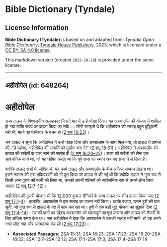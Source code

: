 # Bible Dictionary (Tyndale)

## License Information

**Bible Dictionary (Tyndale)** is based on and adapted from: _Tyndale Open Bible Dictionary_, [Tyndale House Publishers](https://tyndaleopenresources.com/), 2023, which is licensed under a [CC BY-SA 4.0 license](https://creativecommons.org/licenses/by-sa/4.0/legalcode.en).

This markdown version (created `2025-10-20`) is provided under the same license.



--------------------------------

## अहीतोपेल (id: 648264)

अहीतोपेल
========

राजा दाऊद के विश्वसनीय सलाहकार जिसने बाद में उन्हें धोखा दिया। वह अबशालोम की योजना में शामिल हो गया ताकि राज्य पर कब्जा किया जा सके।। लोगों समझते थे कि अहीतोपेल की सलाह बहुत बुद्धिमानी भरी थी, मानो वह परमेश्वर के वचन हो ([2 शमू 16:23](https://ref.ly/2Sam16:23))।

जब दाऊद ने सुना कि अहीतोपेल ने उन्हें धोखा दिया और अबशालोम के साथ मिल गया, तो दाऊद ने प्रार्थना की, "हे यहोवा, अहीतोपेल की सम्मति को मूर्खता बना दे!" ([2 शमू 15:31](https://ref.ly/2Sam15:31))। अहीतोपेल ने अबशालोम को दाऊद की रखैलों के पास जाने की सलाह दी ([2 शमू 16:20–22](https://ref.ly/2Sam16:20-2Sam16:22))। राजा की रखैलों को लेना एक सार्वजनिक कार्य था, जो यह घोषित करता था कि पूर्व राजा का स्थान अब नए राजा ने ले लिया है।

क्योंकि दाऊद अभी भी जीवित थे, यह कार्य दाऊद और अबशालोम के बीच अन्तिम सम्बन्ध तोड़ना था। इसने नातान की उस भविष्यवाणी को भी पूरा किया जो दाऊद से की गई थी कि क्योंकि दाऊद ने गुप्त रूप से किसी अन्य पुरुष की पत्नी को लिया था, उनकी अपनी पत्नियों को सार्वजनिक रूप से उनसे छीन लिया जाएगा ([2 शमू 12:7](https://ref.ly/2Sam12:7-2Sam12:12)–[12](https://ref.ly/2Sam12:7-2Sam12:12))।

अहीतोपेल की दूसरी योजना थी कि 12,000 कुशल सैनिकों के साथ दाऊद पर शीघ्र हमला किया जाए ([2 शमू 17:1](https://ref.ly/2Sam17:1-2Sam17:3)–[3](https://ref.ly/2Sam17:1-2Sam17:3))। हालांकि, अबशालोम ने इस सलाह का पालन नहीं किया। इसके बजाय, उसने हूशै की बात सुनी, जो गुप्त रूप से दाऊद के पक्ष में काम कर रहा था। हूशै ने एक बड़ी युद्ध योजना का सुझाव दिया ([2 शमू 17:4](https://ref.ly/2Sam17:4-2Sam17:14)–[14](https://ref.ly/2Sam17:4-2Sam17:14))। उसकी बातों का उद्देश्य अबशालोम को महत्वपूर्ण महसूस कराना और दाऊद को तैयारी के लिए अधिक समय देना था। जब अहीतोपेल ने देखा कि अबशालोम ने उसकी सलाह नहीं मानी, तो वह अपने नगर लौट गया और आत्महत्या कर ली ([2 शमू 17:23](https://ref.ly/2Sam17:23))।

* **Associated Passages:** 2SA 15:31; 2SA 16:23; 2SA 17:23; 2SA 16:20–2SA 16:22; 2SA 12:7–2SA 12:12; 2SA 17:1–2SA 17:3; 2SA 17:4–2SA 17:14

